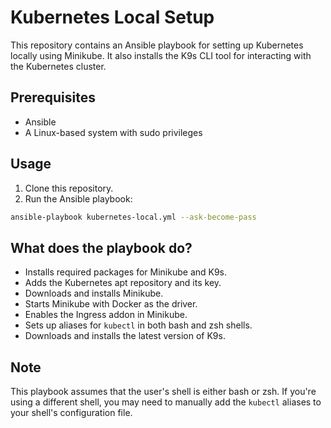 # Kubernetes Local Setup

This repository contains an Ansible playbook for setting up Kubernetes locally using Minikube. It also installs the K9s CLI tool for interacting with the Kubernetes cluster.

## Prerequisites

- Ansible
- A Linux-based system with sudo privileges

## Usage

1. Clone this repository.
2. Run the Ansible playbook:

```bash
ansible-playbook kubernetes-local.yml --ask-become-pass
```

## What does the playbook do?

- Installs required packages for Minikube and K9s.
- Adds the Kubernetes apt repository and its key.
- Downloads and installs Minikube.
- Starts Minikube with Docker as the driver.
- Enables the Ingress addon in Minikube.
- Sets up aliases for `kubectl` in both bash and zsh shells.
- Downloads and installs the latest version of K9s.

## Note

This playbook assumes that the user's shell is either bash or zsh. If you're using a different shell, you may need to manually add the `kubectl` aliases to your shell's configuration file.
